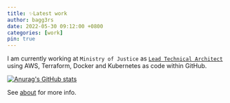 ```yaml
---
title: ✨Latest work
author: bagg3rs
date: 2022-05-30 09:12:00 +0800
categories: [work]
pin: true
---
```


I am currently working at `Ministry of Justice` as [`Lead Technical Architect`](https://www.gov.uk/guidance/technical-architect#lead-technical-architect) using AWS, Terraform, Docker and Kubernetes as code within GitHub.

[![Anurag's GitHub stats](https://github-readme-stats.vercel.app/api?username=bagg3rs&theme=github_dark&show_icons=true)](https://github.com/bagg3rs/github-readme-stats)

See [about](https://richardbaguley.com/about) for more info.